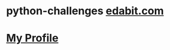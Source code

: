# python-challenges [edabit.com](https://edabit.com/challenges)
# [My Profile](https://edabit.com/user/vqs2F5gNDSoLnBGCp)
